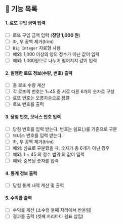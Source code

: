 ## 🎱 기능 목록

#### 1. 로또 구입 금액 입력

- [ ] 로또 구입 금액 입력 (**장당 1,000 원**)
- [ ] 좌, 우 공백 제거(trim)
- [ ] `Big Integer` 자료형 사용
- [ ] 예외: 1,000 이상의 양의 정수가 아닌 값이 입력
- [ ] 예외: 1,000원으로 나누어 떨어지지 값이 입력

#### 2. 발행한 로또 정보(수량, 번호) 출력

- [ ] 총 로또 수량 계산
- [ ] 각 로또의 번호는 1~45 중 서로 다른 6개의 숫자로 구성
- [ ] 로또 번호는 오름차순으로 정렬
- [ ] 로또 번호를 출력

#### 3. 당첨 번호, 보너스 번호 입력

- [ ] 당첨 번호를 입력 받는다. 번호는 쉼표(,)를 기준으로 구분
- [ ] 보너스 번호를 입력 받는다.
- [ ] 좌, 우 공백 제거(trim)
- [ ] 예외: 쉼표로 구분했을 때, 숫자가 총 6개가 아닌 경우
- [ ] 예외: 1 ~ 45 의 정수 범위 외 값이 입력
- [ ] 예외: 중복된 숫자를 입력

#### 4. 통계 정보 출력

- [ ] 당첨 통계 내역 계산 및 출력

#### 5. 수익률 출력

- [ ] 수익률 계산 (소수점 둘째 자리에서 반올림)
- [ ] 결과를 출력 (셋째 자리마다 쉼표 삽입)